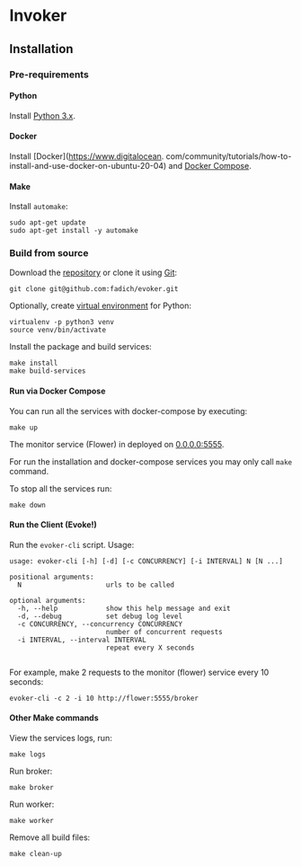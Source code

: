 # Invoker

## Installation

### Pre-requirements

#### Python

Install [Python 3.x](https://www.python.org/downloads/).

#### Docker

Install [Docker](https://www.digitalocean. com/community/tutorials/how-to-install-and-use-docker-on-ubuntu-20-04)
and [Docker Compose](https://docs.docker.com/compose/install/).

#### Make

Install `automake`:
```shell
sudo apt-get update
sudo apt-get install -y automake
```

### Build from source

Download the [repository](https://github.com/fadich/evoker)
  or clone it using [Git](https://git-scm.com/downloads):
```shell
git clone git@github.com:fadich/evoker.git
```

Optionally, create [virtual environment](https://realpython.com/python-virtual-environments-a-primer/) for Python:
```shell
virtualenv -p python3 venv
source venv/bin/activate
```

Install the package and build services:
```shell
make install
make build-services
```

#### Run via Docker Compose

You can run all the services with docker-compose by executing:
```shell
make up
```

The monitor service (Flower) in deployed on
  [0.0.0.0:5555](http://0.0.0.0:5555).

For run the installation and docker-compose services you may
  only call `make` command.

To stop all the services run:
```shell
make down
```

#### Run the Client (Evoke!)

Run the `evoker-cli` script. Usage:
```shell
usage: evoker-cli [-h] [-d] [-c CONCURRENCY] [-i INTERVAL] N [N ...]

positional arguments:
  N                     urls to be called

optional arguments:
  -h, --help            show this help message and exit
  -d, --debug           set debug log level
  -c CONCURRENCY, --concurrency CONCURRENCY
                        number of concurrent requests
  -i INTERVAL, --interval INTERVAL
                        repeat every X seconds


```

For example, make 2 requests to the monitor (flower) service
every 10 seconds:
```shell
evoker-cli -c 2 -i 10 http://flower:5555/broker
```

#### Other Make commands

View the services logs, run:
```shell
make logs
```

Run broker:
```shell
make broker
```

Run worker:
```shell
make worker
```

Remove all build files:
```shell
make clean-up
```
